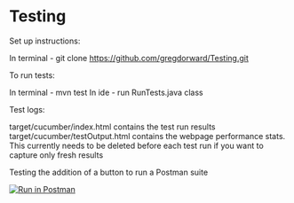 # Testing

Set up instructions:

In terminal - git clone https://github.com/gregdorward/Testing.git

To run tests:

In terminal - mvn test
In ide - run RunTests.java class

Test logs:

target/cucumber/index.html contains the test run results
target/cucumber/testOutput.html contains the webpage performance stats. This currently needs to be deleted before each test run if you want to capture only fresh results

Testing the addition of a button to run a Postman suite

[![Run in Postman](https://run.pstmn.io/button.svg)](https://app.getpostman.com/run-collection/e266a775aedbf984abc2)
